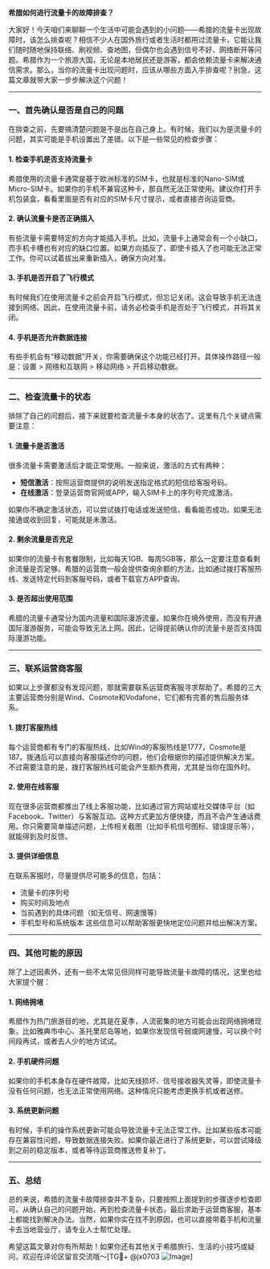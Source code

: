**希腊如何进行流量卡的故障排查？**

大家好！今天咱们来聊聊一个生活中可能会遇到的小问题——希腊的流量卡出现故障时，该怎么排查呢？相信不少人在国外旅行或者生活时都用过流量卡，它能让我们随时随地保持联络、刷视频、查地图，但偶尔也会遇到信号不好、网络断开等问题。希腊作为一个旅游大国，无论是本地居民还是游客，都会依赖流量卡来解决通信需求。那么，当你的流量卡出现问题时，应该从哪些方面入手排查呢？别急，这篇文章就带大家一步步解决这个问题！

---

### 一、首先确认是否是自己的问题

在排查之前，先要搞清楚问题是不是出在自己身上。有时候，我们以为是流量卡的问题，其实可能是手机设置出了差错。以下是一些常见的检查步骤：

#### 1. 检查手机是否支持流量卡
希腊使用的流量卡通常是基于欧洲标准的SIM卡，也就是标准的Nano-SIM或Micro-SIM卡。如果你的手机不兼容这种卡，那自然无法正常使用。建议你打开手机包装盒，看看里面是否有对应的SIM卡尺寸提示，或者直接咨询运营商。

#### 2. 确认流量卡是否正确插入
有些流量卡需要特定的方向才能插入手机。比如，流量卡上通常会有一个小缺口，而手机卡槽也有对应的缺口位置。如果方向插反了，即使卡插入了也可能无法正常工作。你可以试着拔出来重新插入，确保方向对准。

#### 3. 手机是否开启了飞行模式
有时候我们在使用流量卡之前会开启飞行模式，但忘记关闭。这会导致手机无法连接到网络。因此，在使用流量卡前，请务必检查手机是否处于飞行模式，并将其关闭。

#### 4. 手机是否允许数据连接
有些手机会有“移动数据”开关，你需要确保这个功能已经打开。具体操作路径一般是：设置 > 网络和互联网 > 移动网络 > 开启移动数据。

---

### 二、检查流量卡的状态

排除了自己的问题后，接下来就要检查流量卡本身的状态了。这里有几个关键点需要注意：

#### 1. 流量卡是否激活
很多流量卡需要激活后才能正常使用。一般来说，激活的方式有两种：
- **短信激活**：按照运营商提供的说明发送指定格式的短信给客服号码。
- **在线激活**：登录运营商官网或APP，输入SIM卡上的序列号完成激活。

如果你不确定激活状态，可以尝试拨打电话或发送短信，看看能否成功。如果无法接通或收到回复，可能就是未激活。

#### 2. 剩余流量是否充足
如果你的流量卡有套餐限制，比如每天1GB、每周5GB等，那么一定要注意查看剩余流量是否足够。希腊的运营商一般会提供查询余额的方法，比如通过拨打客服热线、发送特定代码到客服号码，或者下载官方APP查询。

#### 3. 是否超出使用范围
希腊的流量卡通常分为国内流量和国际漫游流量。如果你在境外使用，而没有开通国际漫游服务，可能会导致无法上网。因此，记得提前确认你的流量卡是否支持国际漫游功能。

---

### 三、联系运营商客服

如果以上步骤都没有发现问题，那就需要联系运营商客服寻求帮助了。希腊的三大主要运营商分别是Wind、Cosmote和Vodafone，它们都有完善的售后服务体系。

#### 1. 拨打客服热线
每个运营商都有专门的客服热线，比如Wind的客服热线是1777，Cosmote是187。拨通后可以直接向客服描述你的问题，他们会根据你的描述提供解决方案。不过需要注意的是，拨打客服热线可能会产生额外费用，尤其是当你在国外时。

#### 2. 使用在线客服
现在很多运营商都推出了线上客服功能，比如通过官方网站或社交媒体平台（如Facebook、Twitter）与客服互动。这种方式更加方便快捷，而且不会产生通话费用。你只需要简单描述问题，上传相关截图（比如手机信号图标、错误提示等），就能得到及时反馈。

#### 3. 提供详细信息
在联系客服时，尽量提供尽可能多的信息，包括：
- 流量卡的序列号
- 购买时间及地点
- 当前遇到的具体问题（如无信号、网速慢等）
- 手机型号和系统版本
这些信息可以帮助客服更快地定位问题并给出解决方案。

---

### 四、其他可能的原因

除了上述因素外，还有一些不太常见但同样可能导致流量卡故障的情况，这里也给大家提个醒：

#### 1. 网络拥堵
希腊作为热门旅游目的地，尤其是在夏季，人流密集的地方可能会出现网络拥堵现象。比如雅典市中心、圣托里尼岛等地，如果你发现信号弱或网速慢，可以换个时间段再试，或者去人少的地方试试。

#### 2. 手机硬件问题
如果你的手机本身存在硬件故障，比如天线损坏、信号接收器失灵等，即使流量卡没有任何问题，也无法正常使用网络。这种情况只能考虑更换手机或者送修。

#### 3. 系统更新问题
有时候，手机的操作系统更新可能会导致流量卡无法正常工作。比如某些版本可能存在兼容性问题，导致数据连接失败。如果你最近进行了系统更新，可以尝试降级到之前的稳定版本，或者等待运营商推送修复补丁。

---

### 五、总结

总的来说，希腊的流量卡故障排查并不复杂，只要按照上面提到的步骤逐步检查即可。从确认自己的问题开始，再到检查流量卡状态，最后求助于运营商客服，基本上都能找到解决办法。当然，如果你实在找不到原因，也可以直接带着手机和流量卡去当地营业厅，请专业人士帮忙处理。

希望这篇文章对你有所帮助！如果你还有其他关于希腊旅行、生活的小技巧或疑问，欢迎在评论区留言交流哦～[TG💪+ @jx0703 ![Image](https://github.com/user-attachments/assets/dbca1d08-cadb-493c-b0ec-ad6f7a83f270)]